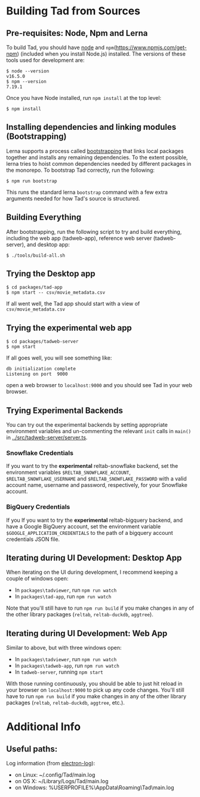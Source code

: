 # Building Tad from Sources

## Pre-requisites: Node, Npm and Lerna

To build Tad, you should have [node](https://nodejs.org/en/) and `npm`(https://www.npmjs.com/get-npm) (included when you install Node.js) installed. The versions of these tools used for development are:

    $ node --version
    v16.5.0
    $ npm --version
    7.19.1

Once you have Node installed, run `npm install` at the top level:

    $ npm install

## Installing dependencies and linking modules (Bootstrapping)

Lerna supports a process called [bootstrapping](https://github.com/lerna/lerna/tree/main/commands/bootstrap#readme) that links local packages together and installs any remaining dependencies. To the extent possible, lerna tries to hoist common dependencies needed by different packages in the monorepo.
To bootstrap Tad correctly, run the following:

    $ npm run bootstrap

This runs the standard lerna `bootstrap` command with a few extra arguments needed for how Tad's source is structured.

## Building Everything

After bootstrapping, run the following script to try and build everything, including the web app (tadweb-app), reference web server (tadweb-server), and desktop app:

    $ ./tools/build-all.sh

## Trying the Desktop app

    $ cd packages/tad-app
    $ npm start -- csv/movie_metadata.csv

If all went well, the Tad app should start with a view of `csv/movie_metadata.csv`

## Trying the experimental web app

    $ cd packages/tadweb-server
    $ npm start

If all goes well, you will see something like:

```
db initialization complete
Listening on port  9000
```

open a web browser to `localhost:9000` and you should see Tad in your web browser.

## Trying Experimental Backends

You can try out the experimental backends by setting appropriate environment variables and un-commenting
the relevant `init` calls in `main()` in [../src/tadweb-server/server.ts](../src/tadweb-server/server.ts).

### Snowflake Credentials

If you want to try the **experimental** reltab-snowflake backend, set the environment variables `$RELTAB_SNOWFLAKE_ACCOUNT`, `$RELTAB_SNOWFLAKE_USERNAME` and `$RELTAB_SNOWFLAKE_PASSWORD` with a valid account name, username and password, respectively, for your Snowflake account.

### BigQuery Credentials

If you If you want to try the **experimental** reltab-bigquery backend, and have a Google BigQuery account, set the environment variable `$GOOGLE_APPLICATION_CREDENTIALS` to the path of a bigquery account credentials JSON file.

## Iterating during UI Development: Desktop App

When iterating on the UI during development, I recommend keeping a couple of windows open:

- In `packages\tadviewer`, run `npm run watch`
- In `packages\tad-app`, run `npm run watch`

Note that you'll still have to run `npm run build` if you make changes in any of the other library packages (`reltab`,
`reltab-duckdb`, `aggtree`).

## Iterating during UI Development: Web App

Similar to above, but with three windows open:

- In `packages\tadviewer`, run `npm run watch`
- In `packages\tadweb-app`, run `npm run watch`
- In `tadweb-server`, running `npm start`

With those running continuously, you should be able to just hit reload in your browser on `localhost:9000` to pick up any code changes. You'll still have to run `npm run build` if you make changes in any of the other library packages (`reltab`,
`reltab-duckdb`, `aggtree`, etc.).

# Additional Info

## Useful paths:

Log information (from [electron-log](https://www.npmjs.com/package/electron-log)):

- on Linux: ~/.config/Tad/main.log
- on OS X: ~/Library/Logs/Tad/main.log
- on Windows: %USERPROFILE%\AppData\Roaming\Tad\main.log
